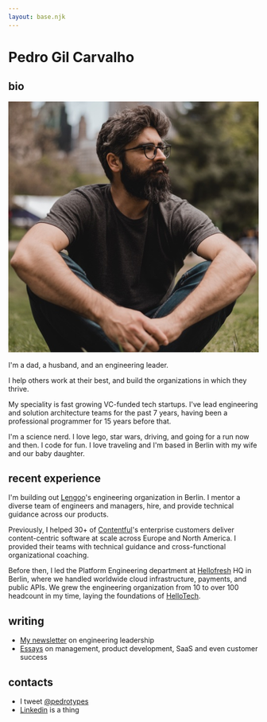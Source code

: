 ```yaml
---
layout: base.njk
---
```


# Pedro Gil Carvalho

## bio

<img src="/assets/img/pedro.jpg" class="profilepic">

I'm a dad, a husband, and an engineering leader.

I help others work at their best, and build the organizations in which they thrive.

My speciality is fast growing VC-funded tech startups. I've lead engineering and solution architecture teams for the past 7 years, having been a professional programmer for 15 years before that.

I'm a science nerd. I love lego, star wars, driving, and going for a run now and then. I code for fun. I love traveling and I'm based in Berlin with my wife and our baby daughter.


## recent experience
I'm building out [Lengoo](https://lengoo.com)'s engineering organization in Berlin. I mentor a diverse team of engineers and managers, hire, and provide technical guidance across our products.

Previously, I helped 30+ of [Contentful](https://contentful.com)'s enterprise customers deliver content-centric software at scale across Europe and North America. I provided their teams with technical guidance and cross-functional organizational coaching.

Before then, I led the Platform Engineering department at [Hellofresh](https://hellofresh.com) HQ in Berlin, where we handled worldwide cloud infrastructure, payments, and public APIs. We grew the engineering organization from 10 to over 100 headcount in my time, laying the foundations of [HelloTech](https://engineering.hellofresh.com/).

## writing

- [My newsletter](https://imperfect.substack.com) on engineering leadership
- [Essays](https://medium.com/@pedrotypes) on management, product development, SaaS and even customer success

## contacts

- I tweet [@pedrotypes](https://twitter.com/pedrotypes)
- [Linkedin](https://www.linkedin.com/in/pedrogilcarvalho/) is a thing

